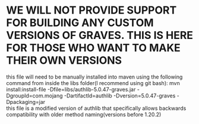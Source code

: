 # WE WILL NOT PROVIDE SUPPORT FOR BUILDING ANY CUSTOM VERSIONS OF GRAVES. THIS IS HERE FOR THOSE WHO WANT TO MAKE THEIR OWN VERSIONS
this file will need to be manually installed into maven using the following command from inside the libs folder(I recommend using git bash):
mvn install:install-file -Dfile=libs/authlib-5.0.47-graves.jar -DgroupId=com.mojang -DartifactId=authlib -Dversion=5.0.47-graves -Dpackaging=jar  
this file is a modified version of authlib that specifically allows backwards compatibility with older method naming(versions before 1.20.2)